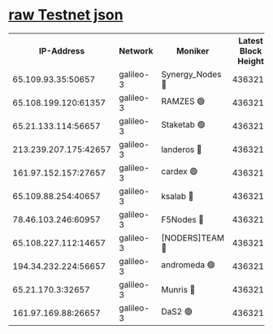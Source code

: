 [raw Testnet json](https://rpc-check.androt.stavr.tech/androt/rpcandrot_result.json)
=

<table><tr><th>IP-Address</th><th>Network</th><th>Moniker</th><th>Latest Block Height</th><th>Earliest Block Height</th><th>Catching Up</th><th>Tx Index</th><th>Voting Power</th><th>Scan Time</th></tr><tr><td>65.109.93.35:50657</td><td>galileo-3</td><td>Synergy_Nodes 🔴</td><td>4363217</td><td>0</td><td>False</td><td>on</td><td>960604</td><td>2023-12-24T17:33:13.189103102UTC</td></tr><tr><td>65.108.199.120:61357</td><td>galileo-3</td><td>RAMZES 🟢</td><td>4363214</td><td>1</td><td>False</td><td>on</td><td>0</td><td>2023-12-24T17:32:59.897731753UTC</td></tr><tr><td>65.21.133.114:56657</td><td>galileo-3</td><td>Staketab 🟢</td><td>4363217</td><td>90001</td><td>False</td><td>on</td><td>0</td><td>2023-12-24T17:33:14.122444760UTC</td></tr><tr><td>213.239.207.175:42657</td><td>galileo-3</td><td>landeros 🔴</td><td>4363212</td><td>2642001</td><td>False</td><td>on</td><td>73</td><td>2023-12-24T17:32:47.674924861UTC</td></tr><tr><td>161.97.152.157:27657</td><td>galileo-3</td><td>cardex 🟢</td><td>4363217</td><td>2945323</td><td>False</td><td>on</td><td>0</td><td>2023-12-24T17:33:13.529292447UTC</td></tr><tr><td>65.109.88.254:40657</td><td>galileo-3</td><td>ksalab 🔴</td><td>4363214</td><td>3000356</td><td>False</td><td>on</td><td>31614</td><td>2023-12-24T17:32:55.444571502UTC</td></tr><tr><td>78.46.103.246:60957</td><td>galileo-3</td><td>F5Nodes 🔴</td><td>4363217</td><td>3057001</td><td>False</td><td>off</td><td>24</td><td>2023-12-24T17:33:13.787082615UTC</td></tr><tr><td>65.108.227.112:14657</td><td>galileo-3</td><td>[NODERS]TEAM 🔴</td><td>4363212</td><td>3176323</td><td>False</td><td>on</td><td>959621</td><td>2023-12-24T17:32:48.048641437UTC</td></tr><tr><td>194.34.232.224:56657</td><td>galileo-3</td><td>andromeda 🟢</td><td>4363214</td><td>4263214</td><td>False</td><td>off</td><td>0</td><td>2023-12-24T17:32:54.610240341UTC</td></tr><tr><td>65.21.170.3:32657</td><td>galileo-3</td><td>Munris 🔴</td><td>4363215</td><td>4263215</td><td>False</td><td>off</td><td>416</td><td>2023-12-24T17:33:04.616815358UTC</td></tr><tr><td>161.97.169.88:26657</td><td>galileo-3</td><td>DaS2 🟢</td><td>4363214</td><td>4326001</td><td>False</td><td>on</td><td>0</td><td>2023-12-24T17:32:55.065523402UTC</td></tr></table>
